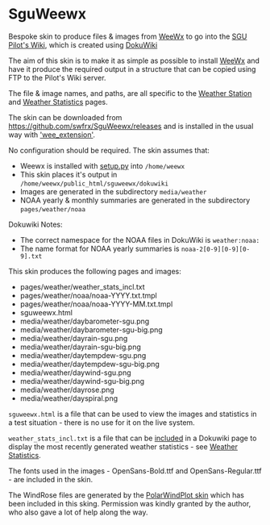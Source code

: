 # SguWeewx
Bespoke skin to produce files &amp; images from [WeeWx](https://weewx.com/) to go into the [SGU Pilot's Wiki](https://pilots.scottishglidingcentre.co.uk/), which is created using [DokuWiki](https://www.dokuwiki.org/)

The aim of this skin is to make it as simple as possible to install [WeeWx](https://weewx.com/) and have it produce the required output in a structure that can be copied using FTP to the Pilot's Wiki server.

The file & image names, and paths, are all specific to the [Weather Station](https://pilots.scottishglidingcentre.co.uk/weather/weather_station) and [Weather Statistics](https://pilots.scottishglidingcentre.co.uk/weather/weather_stats) pages.

The skin can be downloaded from https://github.com/swfrx/SguWeewx/releases and is installed in the usual way with ['wee_extension'](https://weewx.com/docs/utilities.htm#wee_extension_utility).  

No configuration should be required.  The skin assumes that:  
  * Weewx is installed with [setup.py](https://weewx.com/docs/setup.htm) into ``/home/weewx``
  * This skin places it's output in ``/home/weewx/public_html/sguweewx/dokuwiki``
  * Images are generated in the subdirectory ``media/weather``
  * NOAA yearly & monthly summaries are generated in the subdirectory ``pages/weather/noaa`` 

Dokuwiki Notes:
  * The correct namespace for the NOAA files in DokuWiki is ``weather:noaa:``  
  * The name format for NOAA yearly summaries is ``noaa-2[0-9][0-9][0-9].txt``
  
This skin produces the following pages and images:  
  * pages/weather/weather_stats_incl.txt  
  * pages/weather/noaa/noaa-YYYY.txt.tmpl  
  * pages/weather/noaa/noaa-YYYY-MM.txt.tmpl  
  * sguweewx.html
  * media/weather/daybarometer-sgu.png
  * media/weather/daybarometer-sgu-big.png
  * media/weather/dayrain-sgu.png
  * media/weather/dayrain-sgu-big.png
  * media/weather/daytempdew-sgu.png
  * media/weather/daytempdew-sgu-big.png
  * media/weather/daywind-sgu.png
  * media/weather/daywind-sgu-big.png  
  * media/weather/dayrose.png
  * media/weather/dayspiral.png
 
``sguweewx.html`` is a file that can be used to view the images and statistics in a test situation - there is no use for it on the live system.

``weather_stats_incl.txt`` is a file that can be [included](https://www.dokuwiki.org/plugin:include) in a Dokuwiki page to display the most recently generated weather statistics - see [Weather Statistics](https://pilots.scottishglidingcentre.co.uk/weather/weather_stats).

The fonts used in the images - OpenSans-Bold.ttf and OpenSans-Regular.ttf - are included in the skin. 

The WindRose files are generated by the [PolarWindPlot skin](https://github.com/gjr80/weewx-polarwindplot) which has been included in this sking.  Permission was kindly granted by the author, who also gave a lot of help along the way.

